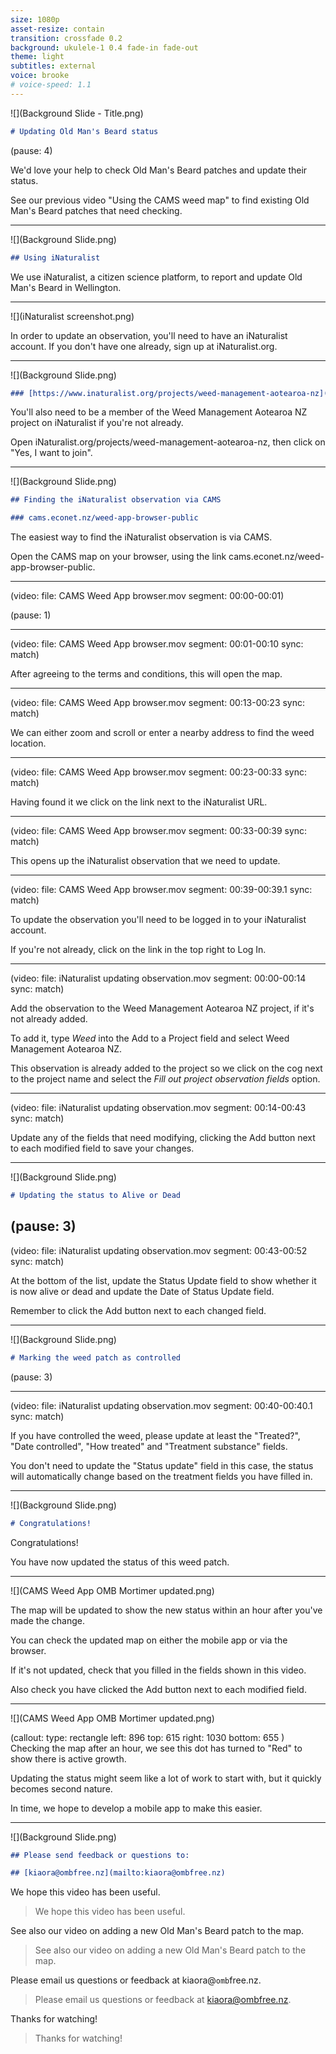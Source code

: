 ```yaml
---
size: 1080p
asset-resize: contain
transition: crossfade 0.2
background: ukulele-1 0.4 fade-in fade-out
theme: light
subtitles: external
voice: brooke
# voice-speed: 1.1
---
```




![](Background Slide - Title.png)

```md
# Updating Old Man's Beard status
```

(pause: 4)

We'd love your help to check Old Man's Beard patches and update their status.

See our previous video "Using the CAMS weed map" to find existing Old Man's Beard patches that need checking.

---

![](Background Slide.png)

```md
## Using iNaturalist
```

We use iNaturalist, a citizen science platform, to report and update Old Man's Beard in Wellington.

<!-- Observations are synchronised hourly from iNaturalist to the CAMS weed map.

iNaturalist provides a mobile app and can be used via a browser. 

To update the status of weed patches, we need to use the browser version (you can only currently update your own observations on mobile). -->

---
![](iNaturalist screenshot.png)

In order to update an observation, you'll need to have an iNaturalist account. If you don't have one already, sign up at iNaturalist.org.

---

![](Background Slide.png)

```md
### [https://www.inaturalist.org/projects/weed-management-aotearoa-nz](https://www.inaturalist.org/projects/weed-management-aotearoa-nz)
```

You'll also need to be a member of the Weed Management Aotearoa NZ project on iNaturalist if you're not already.

Open iNaturalist.org/projects/weed-management-aotearoa-nz, then click on "Yes, I want to join".

---

![](Background Slide.png)

```md
## Finding the iNaturalist observation via CAMS

### cams.econet.nz/weed-app-browser-public
```

The easiest way to find the iNaturalist observation is via CAMS.

Open the CAMS map on your browser, using the link cams.econet.nz/weed-app-browser-public.

---
(video:
  file: CAMS Weed App browser.mov
  segment: 00:00-00:01)

(pause: 1)

---
(video:
  file: CAMS Weed App browser.mov
  segment: 00:01-00:10
  sync: match)

After agreeing to the terms and conditions, this will open the map.

---
(video:
  file: CAMS Weed App browser.mov
  segment: 00:13-00:23
  sync: match)

We can either zoom and scroll or enter a nearby address to find the weed location. 

---
(video:
  file: CAMS Weed App browser.mov
  segment: 00:23-00:33
  sync: match)

Having found it we click on the link next to the iNaturalist URL.

---
(video:
  file: CAMS Weed App browser.mov
  segment: 00:33-00:39
  sync: match)

This opens up the iNaturalist observation that we need to update.

---
(video:
  file: CAMS Weed App browser.mov
  segment: 00:39-00:39.1
  sync: match)

To update the observation you'll need to be logged in to your iNaturalist account. 

If you're not already, click on the link in the top right to Log In. 

---
(video:
  file: iNaturalist updating observation.mov
  segment: 00:00-00:14
  sync: match)

Add the observation to the Weed Management Aotearoa NZ project, if it's not already added. 

To add it, type *Weed* into the Add to a Project field and select Weed Management Aotearoa NZ.

This observation is already added to the project so we click on the cog next to the project name and select the *Fill out project observation fields* option.

---
(video:
  file: iNaturalist updating observation.mov
  segment: 00:14-00:43
  sync: match)

Update any of the fields that need modifying, clicking the Add button next to each modified field to save your changes.

---

![](Background Slide.png)

```md
# Updating the status to Alive or Dead
```

(pause: 3)
---
(video:
  file: iNaturalist updating observation.mov
  segment: 00:43-00:52
  sync: match)

At the bottom of the list, update the Status Update field to show whether it is now alive or dead and update the Date of Status Update field. 

Remember to click the Add button next to each changed field.

---

![](Background Slide.png)

```md
# Marking the weed patch as controlled
```

(pause: 3)

---
(video:
  file: iNaturalist updating observation.mov
  segment: 00:40-00:40.1
  sync: match)

If you have controlled the weed, please update at least the "Treated?", "Date controlled", "How treated" and "Treatment substance" fields. 

You don't need to update the "Status update" field in this case, the status will automatically change based on the treatment fields you have filled in.

---

![](Background Slide.png)

```md
# Congratulations!
```

Congratulations!

You have now updated the status of this weed patch.

---

![](CAMS Weed App OMB Mortimer updated.png)

The map will be updated to show the new status within an hour after you've made the change.

You can check the updated map on either the mobile app or via the browser.

If it's not updated, check that you filled in the fields shown in this video. 

Also check you have clicked the Add button next to each modified field.

---
![](CAMS Weed App OMB Mortimer updated.png)

(callout:
  type: rectangle
  left: 896
  top: 615
  right: 1030
  bottom: 655
)
Checking the map after an hour, we see this dot has turned to "Red" to show there is active growth.

Updating the status might seem like a lot of work to start with, but it quickly becomes second nature.

In time, we hope to develop a mobile app to make this easier.

---

![](Background Slide.png)

```md
## Please send feedback or questions to:

## [kiaora@ombfree.nz](mailto:kiaora@ombfree.nz)
```

We hope this video has been useful.

> We hope this video has been useful.

See also our video on adding a new Old Man's Beard patch to the map.

> See also our video on adding a new Old Man's Beard patch to the map.

Please email us questions or feedback at kiaora@`omb`free.nz.

> Please email us questions or feedback at kiaora@ombfree.nz.

Thanks for watching!

> Thanks for watching!